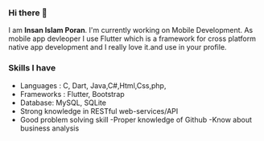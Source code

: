 ### Hi there 👋


I am **Insan Islam Poran**. I'm currently working on Mobile Development. As mobile app devleoper I use Flutter which is a framework for cross platform native app development and I really love it.and use in your profile.

### Skills I have
- Languages : C, Dart, Java,C#,Html,Css,php,
- Frameworks : Flutter, Bootstrap
- Database: MySQL, SQLite
- Strong knowledge in RESTful web-services/API
- Good problem solving skill
-Proper knowledge of Github
-Know about business analysis


